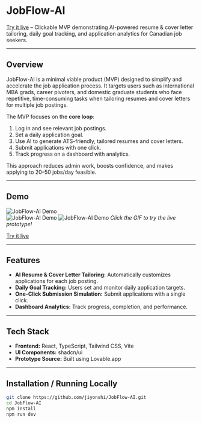 # JobFlow-AI

[Try it live](https://jobflowai.lovable.app/) – Clickable MVP demonstrating AI-powered resume & cover letter tailoring, daily goal tracking, and application analytics for Canadian job seekers.

---

## Overview

JobFlow-AI is a minimal viable product (MVP) designed to simplify and accelerate the job application process. It targets users such as international MBA grads, career pivoters, and domestic graduate students who face repetitive, time-consuming tasks when tailoring resumes and cover letters for multiple job postings.  

The MVP focuses on the **core loop**:
1. Log in and see relevant job postings.  
2. Set a daily application goal.  
3. Use AI to generate ATS-friendly, tailored resumes and cover letters.  
4. Submit applications with one click.  
5. Track progress on a dashboard with analytics.

This approach reduces admin work, boosts confidence, and makes applying to 20–50 jobs/day feasible.

---

## Demo

![JobFlow-AI Demo](JobflowAI.gif)  
![JobFlow-AI Demo](JobFlowAI.gif)
![JobFlow-AI Demo](public/JobFlowAI.gif)
*Click the GIF to try the live prototype!*  

[Try it live](https://jobflowai.lovable.app/)

---

## Features

- **AI Resume & Cover Letter Tailoring:** Automatically customizes applications for each job posting.  
- **Daily Goal Tracking:** Users set and monitor daily application targets.  
- **One-Click Submission Simulation:** Submit applications with a single click.  
- **Dashboard Analytics:** Track progress, completion, and performance.  

---

## Tech Stack

- **Frontend:** React, TypeScript, Tailwind CSS, Vite  
- **UI Components:** shadcn/ui  
- **Prototype Source:** Built using Lovable.app

---

## Installation / Running Locally

```bash
git clone https://github.com/jiyonshi/JobFlow-AI.git
cd JobFlow-AI
npm install
npm run dev

